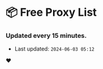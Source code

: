 # :package: Free Proxy List
### Updated every 15 minutes.

- Last updated: `2024-06-03 05:12`

:heart:
